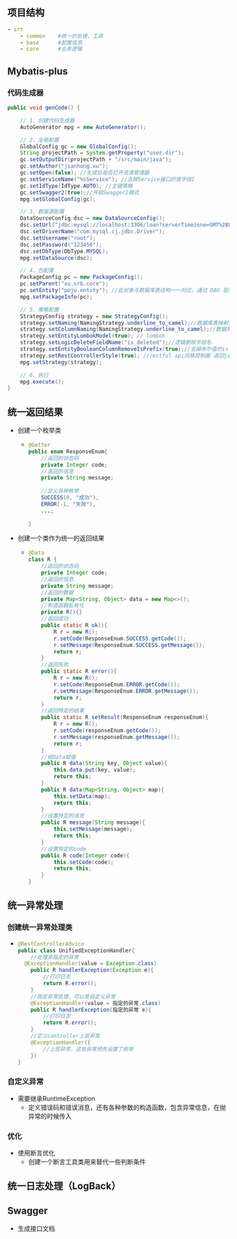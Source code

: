 ## 项目结构

```yaml
- srt
	- common	#统一的处理，工具
	- base		#配置信息
	- core		#业务逻辑
```

## Mybatis-plus

### 代码生成器

```java
public void genCode() {

    // 1、创建代码生成器
    AutoGenerator mpg = new AutoGenerator();

    // 2、全局配置
    GlobalConfig gc = new GlobalConfig();
    String projectPath = System.getProperty("user.dir");
    gc.setOutputDir(projectPath + "/src/main/java");
    gc.setAuthor("jianhong.xu");
    gc.setOpen(false); //生成后是否打开资源管理器
    gc.setServiceName("%sService");	//去掉Service接口的首字母I
    gc.setIdType(IdType.AUTO); //主键策略
    gc.setSwagger2(true);//开启Swagger2模式
    mpg.setGlobalConfig(gc);

    // 3、数据源配置
    DataSourceConfig dsc = new DataSourceConfig();
    dsc.setUrl("jdbc:mysql://localhost:3306/loan?serverTimezone=GMT%2B8&characterEncoding=utf-8");
    dsc.setDriverName("com.mysql.cj.jdbc.Driver");
    dsc.setUsername("root");
    dsc.setPassword("123456");
    dsc.setDbType(DbType.MYSQL);
    mpg.setDataSource(dsc);

    // 4、包配置
    PackageConfig pc = new PackageConfig();
    pc.setParent("xu.srb.core");
    pc.setEntity("pojo.entity"); //此对象与数据库表结构一一对应，通过 DAO 层向上传输数据源对象。
    mpg.setPackageInfo(pc);

    // 5、策略配置
    StrategyConfig strategy = new StrategyConfig();
    strategy.setNaming(NamingStrategy.underline_to_camel);//数据库表映射到实体的命名策略
    strategy.setColumnNaming(NamingStrategy.underline_to_camel);//数据库表字段映射到实体的命名策略
    strategy.setEntityLombokModel(true); // lombok
    strategy.setLogicDeleteFieldName("is_deleted");//逻辑删除字段名
    strategy.setEntityBooleanColumnRemoveIsPrefix(true);//去掉布尔值的is_前缀（确保tinyint(1)）
    strategy.setRestControllerStyle(true); //restful api风格控制器 返回json
    mpg.setStrategy(strategy);

    // 6、执行
    mpg.execute();
}
```

## 统一返回结果

- 创建一个枚举类

  - ```java
    @Getter
    public enum ResponseEnum{
        //返回的状态码
        private Integer code;
        //返回的信息
        private String message;
        
        //定义各种枚举
        SUCCESS(0, "成功"),
        ERROR(-1, "失败"),
        ...;
        
    }
    ```

- 创建一个类作为统一的返回结果

  - ```java
    @Data
    class R {
        //返回的状态码
        private Integer code;
        //返回的信息
        private String message;
        //返回的数据
        private Map<String, Object> data = new Map<>();
        //构造函数私有化
        private R(){}
        //返回成功
        public static R ok(){
            R r = new R();
            r.setCode(ResponseEnum.SUCCESS.getCode());
            r.setMessage(ResponseEnum.SUCCESS.getMessage());
            return r;
        }
        //返回失败
        public static R error(){
            R r = new R();
            r.setCode(ResponseEnum.ERROR.getCode());
            r.setMessage(ResponseEnum.ERROR.getMessage());
            return r;
        }
        //返回特定的结果
        public static R setResult(ResponseEnum responseEnum){
            R r = new R();
            r.setCode(responseEnum.getCode());
            r.setMessage(responseEnum.getMessage());
            return r;
        }
        //给Data赋值
        public R data(String key, Object value){
            this.data.put(key, value);
            return this;
        }
        public R data(Map<String, Object> map){
            this.setData(map);
            return this;
        }
        //设置特定的消息
        public R message(String message){
            this.setMessage(message);
            return this;
        }
        //设置特定的code
        public R code(Integer code){
            this.setCode(code);
            return this;
        }
    }
    ```

## 统一异常处理

### 创建统一异常处理类

- ```java
  @RestControllerAdvice
  public class UnifiedExceptionHandler{
      //处理非指定的异常
  	@ExceptionHandler(value = Exception.class)
      public R handlerException(Exception e){
          //打印日志
          return R.error();
      }
      //指定异常处理，可以是自定义异常
      @ExceptionHandler(value = 指定的异常.class)
      public R handlerException(指定的异常 e){
          //打印日志
          return R.error();
      }
      //定义controller上层异常
      @ExceptionHandler({
          //上层异常，这些异常预先设置了枚举
      })
  }
  ```

### 自定义异常

- 需要继承RuntimeException
  - 定义错误码和错误消息，还有各种参数的构造函数，包含异常信息，在抛异常的时候传入

### 优化

- 使用断言优化
  - 创建一个断言工具类用来替代一些判断条件

## 统一日志处理（LogBack）

## Swagger

- 生成接口文档
